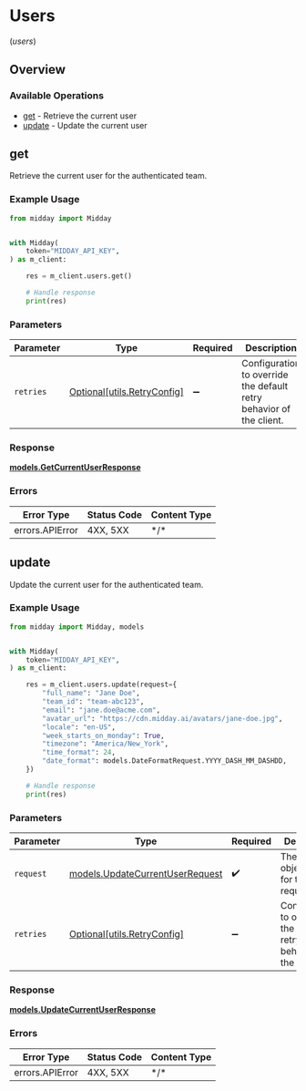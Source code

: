 # Users
(*users*)

## Overview

### Available Operations

* [get](#get) - Retrieve the current user
* [update](#update) - Update the current user

## get

Retrieve the current user for the authenticated team.

### Example Usage

```python
from midday import Midday


with Midday(
    token="MIDDAY_API_KEY",
) as m_client:

    res = m_client.users.get()

    # Handle response
    print(res)

```

### Parameters

| Parameter                                                           | Type                                                                | Required                                                            | Description                                                         |
| ------------------------------------------------------------------- | ------------------------------------------------------------------- | ------------------------------------------------------------------- | ------------------------------------------------------------------- |
| `retries`                                                           | [Optional[utils.RetryConfig]](../../models/utils/retryconfig.md)    | :heavy_minus_sign:                                                  | Configuration to override the default retry behavior of the client. |

### Response

**[models.GetCurrentUserResponse](../../models/getcurrentuserresponse.md)**

### Errors

| Error Type      | Status Code     | Content Type    |
| --------------- | --------------- | --------------- |
| errors.APIError | 4XX, 5XX        | \*/\*           |

## update

Update the current user for the authenticated team.

### Example Usage

```python
from midday import Midday, models


with Midday(
    token="MIDDAY_API_KEY",
) as m_client:

    res = m_client.users.update(request={
        "full_name": "Jane Doe",
        "team_id": "team-abc123",
        "email": "jane.doe@acme.com",
        "avatar_url": "https://cdn.midday.ai/avatars/jane-doe.jpg",
        "locale": "en-US",
        "week_starts_on_monday": True,
        "timezone": "America/New_York",
        "time_format": 24,
        "date_format": models.DateFormatRequest.YYYY_DASH_MM_DASHDD,
    })

    # Handle response
    print(res)

```

### Parameters

| Parameter                                                                   | Type                                                                        | Required                                                                    | Description                                                                 |
| --------------------------------------------------------------------------- | --------------------------------------------------------------------------- | --------------------------------------------------------------------------- | --------------------------------------------------------------------------- |
| `request`                                                                   | [models.UpdateCurrentUserRequest](../../models/updatecurrentuserrequest.md) | :heavy_check_mark:                                                          | The request object to use for the request.                                  |
| `retries`                                                                   | [Optional[utils.RetryConfig]](../../models/utils/retryconfig.md)            | :heavy_minus_sign:                                                          | Configuration to override the default retry behavior of the client.         |

### Response

**[models.UpdateCurrentUserResponse](../../models/updatecurrentuserresponse.md)**

### Errors

| Error Type      | Status Code     | Content Type    |
| --------------- | --------------- | --------------- |
| errors.APIError | 4XX, 5XX        | \*/\*           |
